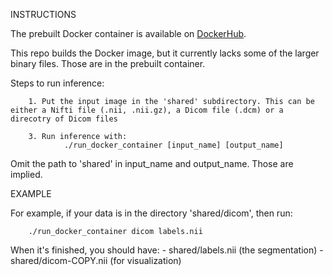 INSTRUCTIONS

The prebuilt Docker container is available on [DockerHub](https://hub.docker.com/repository/docker/bbrister/organ_seg).

This repo builds the Docker image, but it currently lacks some of the larger binary files. Those are in the prebuilt container.

Steps to run inference:

        1. Put the input image in the 'shared' subdirectory. This can be either a Nifti file (.nii, .nii.gz), a Dicom file (.dcm) or a direcotry of Dicom files

        3. Run inference with:
                ./run_docker_container [input_name] [output_name]

Omit the path to 'shared' in input_name and output_name. Those are implied.

EXAMPLE

For example, if your data is in the directory 'shared/dicom', then run:

        ./run_docker_container dicom labels.nii

When it's finished, you should have:
        - shared/labels.nii (the segmentation)
        - shared/dicom-COPY.nii (for visualization)
        
